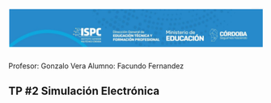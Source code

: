 # ![alt text](./rsc/img/Logo.png)
Profesor: Gonzalo Vera
Alumno: Facundo Fernandez
 ## TP #2 Simulación Electrónica  

